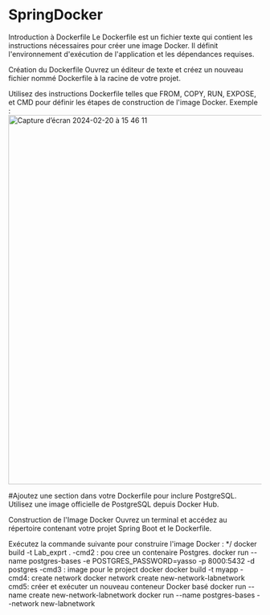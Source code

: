 # SpringDocker
Introduction à Dockerfile
Le Dockerfile est un fichier texte qui contient les instructions nécessaires pour créer une image Docker. Il définit l'environnement d'exécution de l'application et les dépendances requises.

Création du Dockerfile
Ouvrez un éditeur de texte et créez un nouveau fichier nommé Dockerfile à la racine de votre projet.

Utilisez des instructions Dockerfile telles que FROM, COPY, RUN, EXPOSE, et CMD pour définir les étapes de construction de l'image Docker. Exemple :
<img width="736" alt="Capture d’écran 2024-02-20 à 15 46 11" src="https://github.com/MohamedChergaoui/SpringDocker/assets/61020088/05353867-d0a8-4800-93fe-59094a4f4215">



#Ajoutez une section dans votre Dockerfile pour inclure PostgreSQL. Utilisez une image officielle de PostgreSQL depuis Docker Hub.

Construction de l'Image Docker
Ouvrez un terminal et accédez au répertoire contenant votre projet Spring Boot et le Dockerfile.

Exécutez la commande suivante pour construire l'image Docker :
*/ docker build -t Lab_exprt .
  -cmd2 : pou cree un contenaire Postgres.
  docker run --name postgres-bases -e POSTGRES_PASSWORD=yasso -p 8000:5432 -d postgres
  -cmd3 : image pour le project docker 
  docker build -t myapp
  -cmd4: create network
  docker network create new-network-labnetwork
cmd5: créer et exécuter un nouveau conteneur Docker basé
docker run --name create new-network-labnetwork
docker run --name postgres-bases --network new-labnetwork
